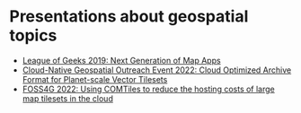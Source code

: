 # Presentations about geospatial topics

- [League of Geeks 2019: Next Generation of Map Apps](./League_Of_Geeks_2019)  
- [Cloud-Native Geospatial Outreach Event 2022: Cloud Optimized Archive Format for Planet-scale Vector Tilesets](./OGC_Cloud_Native_Event_2022)  
- [FOSS4G 2022: Using COMTiles to reduce the hosting costs of large map tilesets in the cloud](./FOSS4G_2022)  

